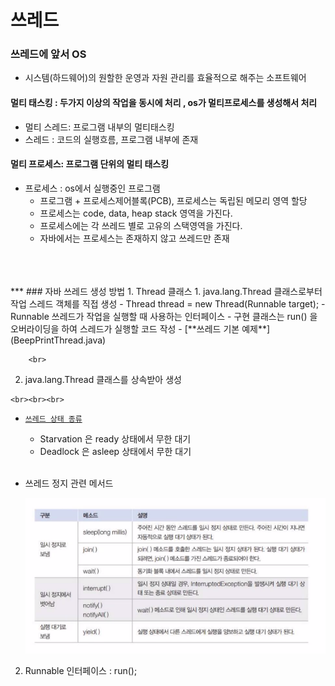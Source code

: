 # 쓰레드

### 쓰레드에 앞서 OS
- 시스템(하드웨어)의 원할한 운영과 자원 관리를 효율적으로 해주는 소프트웨어

#### 멀티 태스킹 : 두가지 이상의 작업을 동시에 처리 , os가 멀티프로세스를 생성해서 처리
- 멀티 스레드: 프로그램 내부의 멀티태스킹
- 스레드 : 코드의 실행흐름, 프로그램 내부에 존재
#### 멀티 프로세스: 프로그램 단위의 멀티 태스킹
- 프로세스 : os에서 실행중인 프로그램
  - 프로그램 + 프로세스제어블록(PCB), 프로세스는 독립된 메모리 영역 할당
  - 프로세스는 code, data, heap stack 영역을 가진다.
  - 프로세스에는 각 쓰레드 별로 고유의 스택영역을 가진다.
  - 자바에서는 프로세스는 존재하지 않고 쓰레드만 존재
<br>
<br>
<br>
***
### 자바 쓰레드 생성 방법
1. Thread 클래스
   1. java.lang.Thread 클래스로부터 작업 스레드 객체를 직접 생성
        - Thread thread = new Thread(Runnable target);
            - Runnable 쓰레드가 작업을 실행할 때 사용하는 인터페이스
            - 구현 클래스는 run() 을 오버라이딩을 하여 스레드가 실행할 코드 작성
            - [**쓰레드 기본 예제**](BeepPrintThread.java)
            
        <br>
   2. java.lang.Thread 클래스를 상속받아 생성
   
    <br><br><br>


   - [`쓰레드 상태 종류`](https://docs.oracle.com/en/java/javase/17/docs/api/java.base/java/lang/Thread.State.html)
     - Starvation 은 ready 상태에서 무한 대기
     - Deadlock 은 asleep 상태에서 무한 대기
    <br><br>
   - 쓰레드 정지 관련 메서드
     
     ![img.png](../../picture/therad01.png)

2. Runnable 인터페이스 : run();








